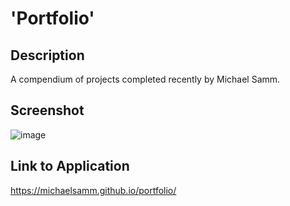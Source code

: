 # 'Portfolio'

## Description
A compendium of projects completed recently by Michael Samm. 

## Screenshot
![image](./assets/images/portfolio-031322.png)

## Link to Application
https://michaelsamm.github.io/portfolio/